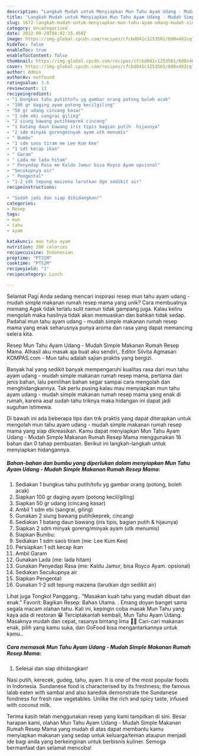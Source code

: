 ```yaml
---
description: "Langkah Mudah untuk Menyiapkan Mun Tahu Ayam Udang - Mudah Simple Makanan Rumah Resep Mama yang Enak, Sempurna"
title: "Langkah Mudah untuk Menyiapkan Mun Tahu Ayam Udang - Mudah Simple Makanan Rumah Resep Mama yang Enak, Sempurna"
slug: 1672-langkah-mudah-untuk-menyiapkan-mun-tahu-ayam-udang-mudah-simple-makanan-rumah-resep-mama-yang-enak-sempurna
category: Uncategorized
date: 2022-09-29T08:02:15.450Z
image: https://img-global.cpcdn.com/recipes/cfcbd041c1253501/680x482cq70/mun-tahu-ayam-udang-mudah-simple-makanan-rumah-resep-mama-foto-resep-utama.jpg
hideToc: false
enableToc: true
enableTocContent: false
thumbnail: https://img-global.cpcdn.com/recipes/cfcbd041c1253501/680x482cq70/mun-tahu-ayam-udang-mudah-simple-makanan-rumah-resep-mama-foto-resep-utama.jpg
cover: https://img-global.cpcdn.com/recipes/cfcbd041c1253501/680x482cq70/mun-tahu-ayam-udang-mudah-simple-makanan-rumah-resep-mama-foto-resep-utama.jpg
author: Admin
authorAv: notfound
ratingvalue: 3.6
reviewcount: 13
recipeingredient:
- "1 bungkus tahu putihtofu yg gambar orang potong boleh acak"
- "100 gr daging ayam potong kecilgiling"
- "50 gr udang cincang kasar"
- "1 sdm ebi sangrai giling"
- "2 siung bawang putihkeprek cincang"
- "1 batang daun bawang iris tipis bagian putih  hijaunya"
- "2 sdm minyak gorengminyak ayam utk menumis"
- " Bumbu"
- "1 sdm saos tiram me Lee Kum Kee"
- "1 sdt kecap ikan"
- " Garam"
- " Lada me lada hitam"
- " Penyedap Rasa me Kaldu Jamur bisa Royco Ayam opsional"
- "Secukupnya air"
- " Pengental"
- "1-2 sdt tepung maizena larutkan dgn sedikit air"
recipeinstructions:

- "Sudah jadi dan siap dihidangkan!"
categories:
- Resep
tags:
- mun
- tahu
- ayam

katakunci: mun tahu ayam 
nutrition: 208 calories
recipecuisine: Indonesian
preptime: "PT31M"
cooktime: "PT52M"
recipeyield: "1"
recipecategory: Lunch

---
```



Selamat Pagi Anda sedang mencari inspirasi resep mun tahu ayam udang - mudah simple makanan rumah resep mama yang unik? Cara membuatnya memang Agak tidak terlalu sulit namun tidak gampang juga. Kalau keliru mengolah maka hasilnya tidak akan memuaskan dan bahkan tidak sedap. Padahal mun tahu ayam udang - mudah simple makanan rumah resep mama yang enak seharusnya punya aroma dan rasa yang dapat memancing selera kita.


Resep Mun Tahu Ayam Udang - Mudah Simple Makanan Rumah Resep Mama. Alhasil aku masak aja buat aku sendiri,. Editor Silvita Agmasari KOMPAS.com - Mun tahu adalah sajian praktis yang bergizi.

Banyak hal yang sedikit banyak mempengaruhi kualitas rasa dari mun tahu ayam udang - mudah simple makanan rumah resep mama, pertama dari jenis bahan, lalu pemilihan bahan segar sampai cara mengolah dan menghidangkannya. Tak perlu pusing kalau mau menyiapkan mun tahu ayam udang - mudah simple makanan rumah resep mama yang enak di rumah, karena asal sudah tahu triknya maka hidangan ini dapat jadi suguhan istimewa.


Di bawah ini ada beberapa tips dan trik praktis yang dapat diterapkan untuk mengolah mun tahu ayam udang - mudah simple makanan rumah resep mama yang siap dikreasikan. Kamu dapat menyiapkan Mun Tahu Ayam Udang - Mudah Simple Makanan Rumah Resep Mama menggunakan 16 bahan dan 0 tahap pembuatan. Berikut ini langkah-langkah untuk menyiapkan hidangannya.

<!--inarticleads1-->

##### Bahan-bahan dan bumbu yang diperlukan dalam menyiapkan Mun Tahu Ayam Udang - Mudah Simple Makanan Rumah Resep Mama:

1. Sediakan 1 bungkus tahu putih/tofu yg gambar orang (potong, boleh acak)
1. Siapkan 100 gr daging ayam (potong kecil/giling)
1. Siapkan 50 gr udang (cincang kasar)
1. Ambil 1 sdm ebi (sangrai, giling)
1. Gunakan 2 siung bawang putih(keprek, cincang)
1. Sediakan 1 batang daun bawang (iris tipis, bagian putih &amp; hijaunya)
1. Siapkan 2 sdm minyak goreng/minyak ayam (utk menumis)
1. Siapkan  Bumbu:
1. Sediakan 1 sdm saos tiram (me: Lee Kum Kee)
1. Persiapkan 1 sdt kecap ikan
1. Ambil  Garam
1. Gunakan  Lada (me: lada hitam)
1. Gunakan  Penyedap Rasa (me: Kaldu Jamur, bisa Royco Ayam. opsional)
1. Sediakan Secukupnya air
1. Siapkan  Pengental:
1. Gunakan 1-2 sdt tepung maizena (larutkan dgn sedikit air)


Lihat juga Tongkol Panggang.. &#34;Masakan kuah tahu yang mudah dibuat dan enak.&#34; Favorit: Bagikan Resep: Bahan Utama. . Emang doyan banget sama segala macam olahan tahu. Kali ini, kepingin coba masak Mun Tahu yang kaya ada di restoran 😁 Terciptakanlah kembali, Mun Tahu Ayam Udang. Masaknya mudah dan cepat, rasanya bintang lima 🌟😍 Cari-cari makanan enak, pilih yang kamu suka, dan GoFood bisa mengantarkannya untuk kamu.. 

<!--inarticleads2-->

##### Cara memasak Mun Tahu Ayam Udang - Mudah Simple Makanan Rumah Resep Mama:


1. Selesai dan siap dihidangkan!

Nasi putih, kerecek, gudeg, tahu, ayam. It is one of the most popular foods in Indonesia. Sundanese food is characterised by its freshness; the famous lalab eaten with sambal and also karedok demonstrate the Sundanese fondness for fresh raw vegetables. Unlike the rich and spicy taste, infused with coconut milk. 

Terima kasih telah menggunakan resep yang kami tampilkan di sini. Besar harapan kami, olahan Mun Tahu Ayam Udang - Mudah Simple Makanan Rumah Resep Mama yang mudah di atas dapat membantu kamu menyiapkan makanan yang sedap untuk keluarga/teman ataupun menjadi ide bagi anda yang berkeinginan untuk berbisnis kuliner. Semoga bermanfaat dan selamat mencoba!
